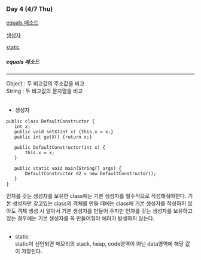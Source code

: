### Day 4 (4/7 Thu)

[equals 메소드](#equals-메소드)

[생성자](#생성자)

[static](#static)



##### equals 메소드

---

Object : 두 비교값의 주소값을 비교<br>
String : 두 비교값의 문자열을 비교<br><br>



* 생성자 

 ```
 public class DefaultConstructor {
	int x;
	public void setX(int x) {this.x = x;}
	public int getX() {return x;}
	
	public DefaultConstructor(int x) {
		this.x = x;
	}
     
    public static void main(String[] args) { 
    	DefaultConstructor d2 = new DefaultConstructor();
    }
}
 ```
 인자를 갖는 생성자를 보유한 class에는 기본 생성자를 필수적으로 작성해줘야한다.
 기본 생성자만 갖고있는 class의 객체를 만들 때에는 class에 기본 생성자를 작성하지 않아도 객체 생성 시 알아서 기본 생성자를 만들어 주지만 인자를 갖는 생성자를 보유하고 있는 경우에는 기본 생성자를 꼭 만들어줘야 에러가 발생하지 않는다.<br><br>

* static<br>
 static이 선언되면 메모리의 stack, heap, code영역이 아닌 data영역에 해당 값이 저장된다.<br><br>